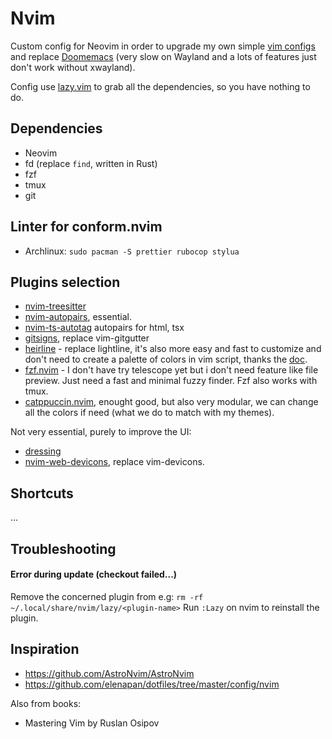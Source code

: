 # Nvim

Custom config for Neovim in order to upgrade my own simple [vim configs](https://github.com/szorfein/dotfiles/tree/main/vim) and replace [Doomemacs](https://github.com/doomemacs/doomemacs) (very slow on Wayland and a lots of features just don't work without xwayland).

Config use [lazy.vim](https://lazy.folke.io/) to grab all the dependencies, so you have nothing to do.

## Dependencies

- Neovim
- fd (replace `find`, written in Rust)
- fzf
- tmux
- git

## Linter for conform.nvim

- Archlinux: `sudo pacman -S prettier rubocop stylua`

## Plugins selection

- [nvim-treesitter](https://github.com/nvim-treesitter)
- [nvim-autopairs](https://github.com/windwp/nvim-autopairs), essential.
- [nvim-ts-autotag](https://github.com/windwp/nvim-ts-autotag) autopairs for html, tsx
- [gitsigns](https://github.com/lewis6991/gitsigns.nvim), replace vim-gitgutter
- [heirline](https://github.com/rebelot/heirline.nvim) - replace lightline, it's also more easy and fast to customize and don't need to create a palette of colors in vim script, thanks the [doc](https://github.com/rebelot/heirline.nvim/blob/master/cookbook.md).
- [fzf.nvim](https://github.com/ibhagwan/fzf-lua) - I don't have try telescope yet but i don't need feature like file preview. Just need a fast and minimal fuzzy finder. Fzf also works with tmux.
- [catppuccin.nvim](https://github.com/catppuccin/nvim), enought good, but also very modular, we can change all the colors if need (what we do to match with my themes).

Not very essential, purely to improve the UI:

- [dressing](https://github.com/stevearc/dressing.nvim)
- [nvim-web-devicons](https://github.com/nvim-tree/nvim-web-devicons), replace vim-devicons.

## Shortcuts

...

## Troubleshooting

#### Error during update (checkout failed...)

Remove the concerned plugin from e.g: `rm -rf ~/.local/share/nvim/lazy/<plugin-name>`
Run `:Lazy` on nvim to reinstall the plugin.

## Inspiration

- https://github.com/AstroNvim/AstroNvim
- https://github.com/elenapan/dotfiles/tree/master/config/nvim

Also from books:

- Mastering Vim by Ruslan Osipov
